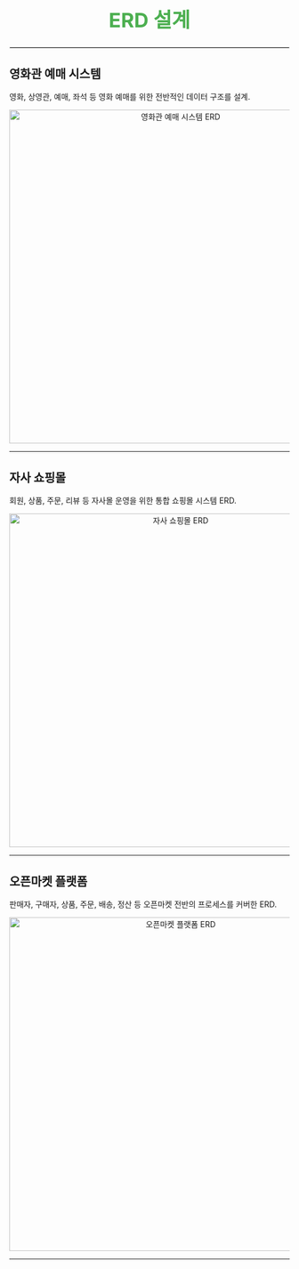 <h1 align="center" style="font-size: 36px; color: #4CAF50;"> ERD 설계</h1>

<hr style="border: 1px solid #ddd;" />

## 영화관 예매 시스템

<p>
영화, 상영관, 예매, 좌석 등 영화 예매를 위한 전반적인 데이터 구조를 설계.
</p>

<p align="center">
  <img src="https://github.com/user-attachments/assets/c06b4bd1-65df-4d50-ae8c-34c5285609c3" alt="영화관 예매 시스템 ERD" width="600"/>
</p>

---

## 자사 쇼핑몰

<p>
회원, 상품, 주문, 리뷰 등 자사몰 운영을 위한 통합 쇼핑몰 시스템 ERD.
</p>

<p align="center">
  <img src="https://github.com/user-attachments/assets/e0c99dc0-b759-4ed8-8f89-cd1cb89f6d3d" alt="자사 쇼핑몰 ERD" width="600"/>
</p>

---

## 오픈마켓 플랫폼

<p>
판매자, 구매자, 상품, 주문, 배송, 정산 등 오픈마켓 전반의 프로세스를 커버한 ERD.
</p>

<p align="center">
  <img src="https://github.com/user-attachments/assets/597c9500-6d7c-415c-9a1c-e0cce64af90b" alt="오픈마켓 플랫폼 ERD" width="600"/>
</p>

---

